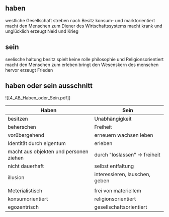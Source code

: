 ## haben
westliche Gesellschaft
streben nach Besitz
konsum- und marktorientiert
macht den Menschen zum Diener des Wirtschaftssystems
macht krank und unglücklich
erzeugt Neid und Krieg

## sein
seelische haltung
besitz spielt keine rolle
philosophie und Religionsorientiert
macht den Menschen zum erleben
bringt den Wesenskern des menschen hervor
erzeugt Frieden


## haben oder sein ausschnitt

![[4_AB_Haben_oder_Sein.pdf]]


| Haben                                  | Sein                           |
| -------------------------------------- | ------------------------------ |
| besitzen                               | Unabhängigkeit                 |
| beherschen                             | Freiheit                       |
| vorübergehend                          | erneuern wachsen leben         |
| Identität durch eigentum               | erleben                        |
| macht aus objekten und personen ziehen | durch "loslassen" -> freiheit  |
| nicht dauerhaft                        | selbst entfaltung              |
| illusion                               | interessieren, lauschen, geben |
|                                        |                                |
| Meterialistisch                        | frei von materiellem           |
| konsumorientiert                       | religionsorientiert            |
| egozentrisch                           | gesellschaftsorientiert        | 
 


